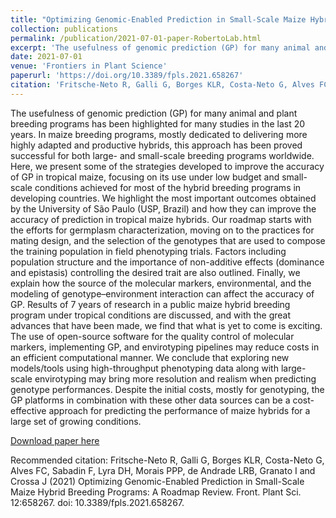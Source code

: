 ```yaml
---
title: "Optimizing Genomic-Enabled Prediction in Small-Scale Maize Hybrid Breeding Programs: A Roadmap Review"
collection: publications
permalink: /publication/2021-07-01-paper-RobertoLab.html
excerpt: 'The usefulness of genomic prediction (GP) for many animal and plant breeding programs has been highlighted for many studies in the last 20 years. In maize breeding programs, mostly dedicated to delivering more highly adapted and productive hybrids, this approach has been proved successful for both large- and small-scale breeding programs worldwide. Here, we present some of the strategies developed to improve the accuracy of GP in tropical maize, focusing on its use under low budget and small-scale conditions achieved for most of the hybrid breeding programs in developing countries. We highlight the most important outcomes obtained by the University of São Paulo (USP, Brazil) and how they can improve the accuracy of prediction in tropical maize hybrids. Our roadmap starts with the efforts for germplasm characterization, moving on to the practices for mating design, and the selection of the genotypes that are used to compose the training population in field phenotyping trials. Factors including population structure and the importance of non-additive effects (dominance and epistasis) controlling the desired trait are also outlined. Finally, we explain how the source of the molecular markers, environmental, and the modeling of genotype–environment interaction can affect the accuracy of GP. Results of 7 years of research in a public maize hybrid breeding program under tropical conditions are discussed, and with the great advances that have been made, we find that what is yet to come is exciting. The use of open-source software for the quality control of molecular markers, implementing GP, and envirotyping pipelines may reduce costs in an efficient computational manner. We conclude that exploring new models/tools using high-throughput phenotyping data along with large-scale envirotyping may bring more resolution and realism when predicting genotype performances. Despite the initial costs, mostly for genotyping, the GP platforms in combination with these other data sources can be a cost-effective approach for predicting the performance of maize hybrids for a large set of growing conditions.'
date: 2021-07-01
venue: 'Frontiers in Plant Science'
paperurl: 'https://doi.org/10.3389/fpls.2021.658267'
citation: 'Fritsche-Neto R, Galli G, Borges KLR, Costa-Neto G, Alves FC, Sabadin F, Lyra DH, Morais PPP, de Andrade LRB, Granato I and Crossa J (2021) Optimizing Genomic-Enabled Prediction in Small-Scale Maize Hybrid Breeding Programs: A Roadmap Review. Front. Plant Sci. 12:658267. doi: 10.3389/fpls.2021.658267'
---
```

The usefulness of genomic prediction (GP) for many animal and plant breeding programs has been highlighted for many studies in the last 20 years. In maize breeding programs, mostly dedicated to delivering more highly adapted and productive hybrids, this approach has been proved successful for both large- and small-scale breeding programs worldwide. Here, we present some of the strategies developed to improve the accuracy of GP in tropical maize, focusing on its use under low budget and small-scale conditions achieved for most of the hybrid breeding programs in developing countries. We highlight the most important outcomes obtained by the University of São Paulo (USP, Brazil) and how they can improve the accuracy of prediction in tropical maize hybrids. Our roadmap starts with the efforts for germplasm characterization, moving on to the practices for mating design, and the selection of the genotypes that are used to compose the training population in field phenotyping trials. Factors including population structure and the importance of non-additive effects (dominance and epistasis) controlling the desired trait are also outlined. Finally, we explain how the source of the molecular markers, environmental, and the modeling of genotype–environment interaction can affect the accuracy of GP. Results of 7 years of research in a public maize hybrid breeding program under tropical conditions are discussed, and with the great advances that have been made, we find that what is yet to come is exciting. The use of open-source software for the quality control of molecular markers, implementing GP, and envirotyping pipelines may reduce costs in an efficient computational manner. We conclude that exploring new models/tools using high-throughput phenotyping data along with large-scale envirotyping may bring more resolution and realism when predicting genotype performances. Despite the initial costs, mostly for genotyping, the GP platforms in combination with these other data sources can be a cost-effective approach for predicting the performance of maize hybrids for a large set of growing conditions.

[Download paper here](https://doi.org/10.3389/fpls.2021.658267)

Recommended citation: Fritsche-Neto R, Galli G, Borges KLR, Costa-Neto G, Alves FC, Sabadin F, Lyra DH, Morais PPP, de Andrade LRB, Granato I and Crossa J (2021) Optimizing Genomic-Enabled Prediction in Small-Scale Maize Hybrid Breeding Programs: A Roadmap Review. Front. Plant Sci. 12:658267. doi: 10.3389/fpls.2021.658267.
